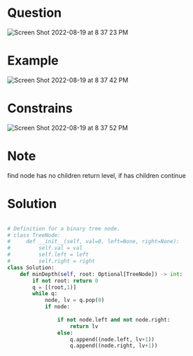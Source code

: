 # Question 
![Screen Shot 2022-08-19 at 8 37 23 PM](https://user-images.githubusercontent.com/64442606/185722522-c439fe6d-4b50-411a-ac1f-b16808c14d78.png)

# Example
![Screen Shot 2022-08-19 at 8 37 42 PM](https://user-images.githubusercontent.com/64442606/185722530-9d121cf9-6994-42fc-9fc1-54afef2b21b0.png)

# Constrains
![Screen Shot 2022-08-19 at 8 37 52 PM](https://user-images.githubusercontent.com/64442606/185722534-d96d2b30-caba-4f98-a151-c6c24b1edfe3.png)

# Note 
find node has no children return level, if has children continue 
# Solution
```python

# Definition for a binary tree node.
# class TreeNode:
#     def __init__(self, val=0, left=None, right=None):
#         self.val = val
#         self.left = left
#         self.right = right
class Solution:
    def minDepth(self, root: Optional[TreeNode]) -> int:
        if not root: return 0
        q = [(root,1)]
        while q:
            node, lv = q.pop(0)
            if node:
                
                if not node.left and not node.right:
                    return lv 
                else:
                    q.append((node.left, lv+1))
                    q.append((node.right, lv+1))
```
